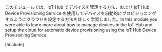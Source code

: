 <span data-ttu-id="8fe17-101">このモジュールでは、IoT Hub でデバイスを管理する方法、および IoT Hub Device Provisioning Service を使用してデバイスを自動的にプロビジョニングするようにクラウドを設定する方法を詳しく学習しました。</span><span class="sxs-lookup"><span data-stu-id="8fe17-101">In this module you were able to learn more about how to manage devices in the IoT Hub and setup the cloud for automatic device provisioning using the IoT Hub Device Provisioning Service.</span></span>

[!include[](../../../includes/azure-sandbox-cleanup.md)]
